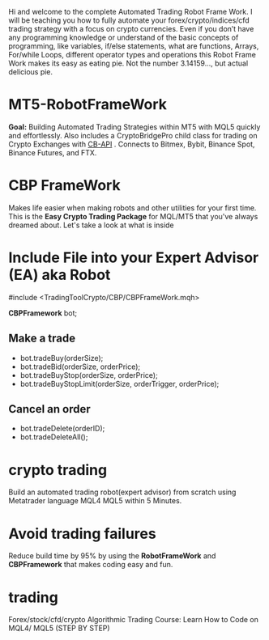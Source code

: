Hi and welcome to the complete Automated Trading Robot Frame Work. I will be teaching you how to fully automate your forex/crypto/indices/cfd trading strategy with a focus on crypto currencies.  Even if you don’t have any programming knowledge or understand of the basic concepts of programming, like variables, if/else statements, what are functions, Arrays, For/while Loops, different operator types and operations this Robot Frame Work makes its easy as eating pie. Not the number 3.14159..., but actual delicious pie. 

# MT5-RobotFrameWork
**Goal:** Building Automated Trading Strategies within MT5 with MQL5 quickly and effortlessly. Also includes a CryptoBridgePro child class for trading on Crypto Exchanges with [CB-API](https://github.com/TradingToolCrypto/TradingTool-Wiki/wiki/CB-API) . Connects to Bitmex, Bybit, Binance Spot, Binance Futures, and FTX. 

# CBP FrameWork 
Makes life easier when making robots and other utilities for your first time. This is the **Easy Crypto Trading Package** for MQL/MT5 that you've always dreamed about. Let's take a look at what is inside

# Include File into your Expert Advisor (EA) aka Robot
#include <TradingToolCrypto/CBP/CBPFrameWork.mqh>  

**CBPFramework** bot;
## Make a trade 
- bot.tradeBuy(orderSize);  
- bot.tradeBid(orderSize, orderPrice);  
- bot.tradeBuyStop(orderSize, orderPrice);  
- bot.tradeBuyStopLimit(orderSize, orderTrigger, orderPrice);  

## Cancel an order
- bot.tradeDelete(orderID);
- bot.tradeDeleteAll();

# crypto trading 
Build an automated trading robot(expert advisor) from scratch using Metatrader language MQL4 MQL5 within 5 Minutes. 
# Avoid trading failures 
Reduce build time by 95% by using the **RobotFrameWork** and **CBPFramework** that makes coding easy and fun. 
# trading
Forex/stock/cfd/crypto Algorithmic Trading Course: Learn How to Code on MQL4/ MQL5 (STEP BY STEP)
